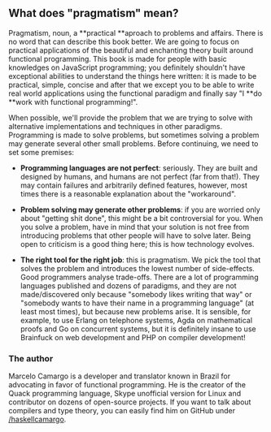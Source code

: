 ## What does "pragmatism" mean?

Pragmatism, noun, a **practical **aproach to problems and affairs. There is no word that can describe this book better. We are going to focus on practical applications of the beautiful and enchanting theory built around functional programming. This book is made for people with basic knowledges on JavaScript programming; you definitely shouldn't have exceptional abilities to understand the things here written: it is made to be practical, simple, concise and after that we except you to be able to write real world applications using the functional paradigm and finally say "I **do **work with functional programming!".

When possible, we'll provide the problem that we are trying to solve with alternative implementations and techniques in other paradigms. Programming is made to solve problems, but sometimes solving a problem may generate several other small problems. Before continuing, we need to set some premises:

* **Programming languages are not perfect**: seriously. They are built and designed by humans, and humans are not perfect \(far from that!\). They may contain failures and arbitrarily defined features, however, most times there is a reasonable explanation about the "workaround".

* **Problem solving may generate other problems**: if you are worried only about "getting shit done", this might be a bit controversial for you. When you solve a problem, have in mind that your solution is not free from introducing problems that other people will have to solve later. Being open to criticism is a good thing here; this is how technology evolves.

* **The right tool for the right job**: this is pragmatism. We pick the tool that solves the problem and introduces the lowest number of side-effects. Good programmers analyse trade-offs. There are a lot of programming languages published and dozens of paradigms, and they are not made/discovered only because "somebody likes writing that way" or "somebody wants to have their name in a programming language" \(at least most times\), but because new problems arise. It is sensible, for example, to use Erlang on telephone systems, Agda on mathematical proofs and Go on concurrent systems, but it is definitely insane to use Brainfuck on web development and PHP on compiler development!



### The author

Marcelo Camargo is a developer and translator known in Brazil for advocating in favor of functional programming. He is the creator of the Quack programming language, Skype unofficial version for Linux and contributor on dozens of open-source projects. If you want to talk about compilers and type theory, you can easily find him on GitHub under [/haskellcamargo](https://github.com/haskellcamargo).



